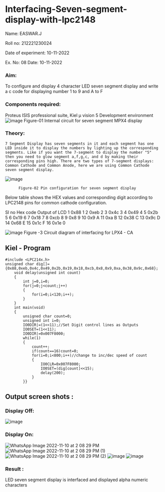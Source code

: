 # Interfacing-Seven-segment-display-with-lpc2148

Name:	EASWAR.J


Roll no: 212221230024


Date of experiment: 10-11-2022


Ex. No: 08
Date: 10-11-2022
 

### Aim: 
To configure and display 4 character LED seven segment display and write a c code for displaying number 1 to 9 and A to F 
### Components required:
Proteus ISIS professional suite, Kiel μ vision 5 Development environment 
 ![image](https://user-images.githubusercontent.com/36288975/201021692-efa39349-1a3c-4737-aadc-1843b954c78d.png)
Figure-01 Internal circuit for seven segment MPX4 display



### Theory: 
	7 Segment Display has seven segments in it and each segment has one LED inside it to display the numbers by lighting up the corresponding segments. Like if you want the 7-segment to display the number "5" then you need to glow segment a,f,g,c, and d by making their corresponding pins high. There are two types of 7-segment displays: Common Cathode and Common Anode, here we are using Common Cathode seven segment display.
   ![image](https://user-images.githubusercontent.com/36288975/201021740-565b47cd-26d8-4e54-a092-eef7a0a85278.png)
 
          Figure-02 Pin configuration for seven segment display  


Below table shows the HEX values and corresponding digit according to LPC2148 pins for common cathode configuration.



Sl no 	Hex code 	Output of LCD
1	0x88	1
2	0xeb	2
3	0x4c	3
4	0x49	4
5	0x2b	5
6	0x19	6
7	0x18	7
8	0xcb	8
9	0x8	9
10	0x9	A
11	0xa	B
12	0x38	C
13	0x9c	D
14	0x68	E
15	0x1c 	F
16	0x1e	0

 

![image](https://user-images.githubusercontent.com/36288975/201021930-7efe2b15-b0de-4d52-b87d-329fe6b91c89.png)
        Figure -3 Circuit diagram of interfacing for LPX4 - CA

## Kiel - Program 
```
#include <LPC214x.h>
unsigned char dig[]={0x88,0xeb,0x4c,0x49,0x2b,0x19,0x18,0xcb,0x8,0x9,0xa,0x38,0x9c,0x68};
	void delay(unsigned int count)
	{
		int j=0,i=0;
		for(j=0;j<count;j++)
		{
			for(i=0;i<120;i++);
		}
	}
	int main(void)
	{
		unsigned char count=0;
		unsigned int i=0;
		IO0DIR|=(1<<11);//Set Digit control lines as Outputs
		IO0SET=(1<<11);
		IO0DIR|=0x007F8000;
		while(1)
		{
			count++;
			if(count==16)count=0;
			for(i=0;i<800;i++)//change to inc/dec speed of count
			{
				IO0CLR=0x007F8000;
				IO0SET=(dig[count]<<15);
				delay(200);
			}
		}}
```



##  Output screen shots :

### Display Off:
![image](https://user-images.githubusercontent.com/94154683/201118909-a49e7b12-1446-416a-ade9-c9d8ab0ea417.png)

### Display On:
![WhatsApp Image 2022-11-10 at 2 08 29 PM](https://user-images.githubusercontent.com/94154683/201119566-442c72f2-993a-4758-a2a8-5d8606c798e6.jpeg)
![WhatsApp Image 2022-11-10 at 2 08 29 PM (1)](https://user-images.githubusercontent.com/94154683/201119557-3f1325d1-4cd1-43f5-84f9-37ea6c4d8908.jpeg)
![WhatsApp Image 2022-11-10 at 2 08 29 PM (2)](https://user-images.githubusercontent.com/94154683/201119578-d1f06c24-4983-4c37-872e-1cbbba1a4d96.jpeg)
![image](https://user-images.githubusercontent.com/94154683/201123968-008e4c6c-7e3d-4f3e-8960-9a671d79d3f4.png)
![image](https://user-images.githubusercontent.com/94154683/201124427-56af9914-4231-473b-a42d-6458624c9597.png)




### Result :
LED seven segment display is interfaced and displayed alpha numeric characters 
